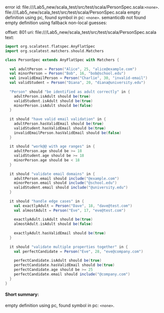 error id: file://<WORKSPACE>/Lab5_new/scala_test/src/test/scala/PersonSpec.scala:`<none>`.
file://<WORKSPACE>/Lab5_new/scala_test/src/test/scala/PersonSpec.scala
empty definition using pc, found symbol in pc: `<none>`.
semanticdb not found
empty definition using fallback
non-local guesses:

offset: 801
uri: file://<WORKSPACE>/Lab5_new/scala_test/src/test/scala/PersonSpec.scala
text:
```scala
import org.scalatest.flatspec.AnyFlatSpec
import org.scalatest.matchers.should.Matchers

class PersonSpec extends AnyFlatSpec with Matchers {
  
  val adultPerson = Person("Alice", 25, "alice@example.com")
  val minorPerson = Person("Bob", 16, "bob@school.edu")
  val invalidEmailPerson = Person("Charlie", 30, "invalid-email")
  val validStudent = Person("Diana", 20, "diana@university.edu")
  
  "Person" should "be identified as adult correctly" in {
    adultPerson.isAdult should be(true)
    validStudent.isAdult should be(true)
    minorPerson.isAdult should be(false)
  }
  
  it should "have valid email validation" in {
    adultPerson.hasValidEmail should be(true)
    validStudent.hasValidEmail should be(true)
    invalidEmailPerson.hasValidEmail should be(false)
  }
  
  it should "work@@ with age ranges" in {
    adultPerson.age should be >= 18
    validStudent.age should be >= 18
    minorPerson.age should be < 18
  }
  
  it should "validate email domains" in {
    adultPerson.email should include("@example.com")
    minorPerson.email should include("@school.edu")
    validStudent.email should include("@university.edu")
  }
  
  it should "handle edge cases" in {
    val exactlyAdult = Person("Dave", 18, "dave@test.com")
    val almostAdult = Person("Eve", 17, "eve@test.com")
    
    exactlyAdult.isAdult should be(true)
    almostAdult.isAdult should be(false)
    
    exactlyAdult.hasValidEmail should be(true)
  }
  
  it should "validate multiple properties together" in {
    val perfectCandidate = Person("Eve", 28, "eve@company.com")
    
    perfectCandidate.isAdult should be(true)
    perfectCandidate.hasValidEmail should be(true)
    perfectCandidate.age should be >= 25
    perfectCandidate.email should include("@company.com")
  }
}

```


#### Short summary: 

empty definition using pc, found symbol in pc: `<none>`.
